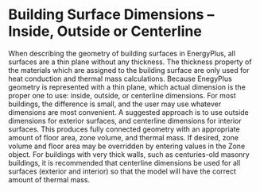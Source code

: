 # Building Surface Dimensions – Inside, Outside or Centerline

When describing the geometry of building surfaces in EnergyPlus, all surfaces are a thin plane without any thickness. The thickness property of the materials which are assigned to the building surface are only used for heat conduction and thermal mass calculations. Because EnegyPlus geometry is represented with a thin plane, which actual dimension is the proper one to use: inside, outside, or centerline dimensions. For most buildings, the difference is small, and the user may use whatever dimensions are most convenient. A suggested approach is to use outside dimensions for exterior surfaces, and centerline dimensions for interior surfaces. This produces fully connected geometry with an appropriate amount of floor area, zone volume, and thermal mass. If desired, zone volume and floor area may be overridden by entering values in the Zone object. For buildings with very thick walls, such as centuries-old masonry buildings, it is recommended that centerline dimensions be used for all surfaces (exterior and interior) so that the model will have the correct amount of thermal mass.